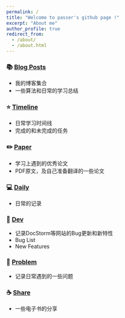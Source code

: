 ```yaml
---
permalink: /
title: "Welcome to passer's github page !"
excerpt: "About me"
author_profile: true
redirect_from:
  - /about/
  - /about.html
---
```


### 📚 [Blog Posts](/year-archive)
* 我的博客集合
* 一些算法和日常的学习总结

### ⭐️ [Timeline](/timeline)
* 日常学习时间线
* 完成的和未完成的任务

### ✏️ [Paper](/paper)
* 学习上遇到的优秀论文
* PDF原文，及自己准备翻译的一些论文

### 💻 [Daily](/daily-year-archive)
* 日常的记录

### 🎨 [Dev](/dev-year-archive)
* 记录DocStorm等网站的Bug更新和新特性
* Bug List
* New Features

### 💾 [Problem](/)
* 记录日常遇到的一些问题

### ☕️ [Share](/share)
* 一些电子书的分享
